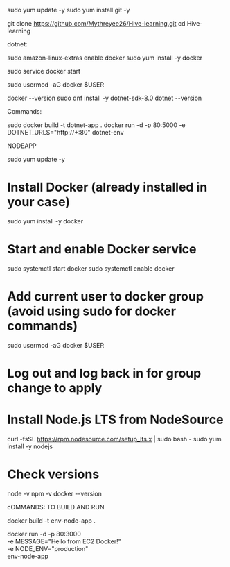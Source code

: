 sudo yum update -y
sudo yum install git -y

git clone https://github.com/Mythreyee26/Hive-learning.git
cd Hive-learning


dotnet:

sudo amazon-linux-extras enable docker
sudo yum install -y docker

sudo service docker start

sudo usermod -aG docker $USER

docker --version
sudo dnf install -y dotnet-sdk-8.0
dotnet --version



Commands:

sudo docker build -t dotnet-app .
docker run -d -p 80:5000 -e DOTNET_URLS="http://+:80" dotnet-env




NODEAPP

sudo yum update -y

# Install Docker (already installed in your case)
sudo yum install -y docker

# Start and enable Docker service
sudo systemctl start docker
sudo systemctl enable docker

# Add current user to docker group (avoid using sudo for docker commands)
sudo usermod -aG docker $USER

# Log out and log back in for group change to apply

# Install Node.js LTS from NodeSource
curl -fsSL https://rpm.nodesource.com/setup_lts.x | sudo bash -
sudo yum install -y nodejs

# Check versions
node -v
npm -v
docker --version


cOMMANDS: TO BUILD AND RUN

docker build -t env-node-app .

docker run -d -p 80:3000 \
  -e MESSAGE="Hello from EC2 Docker!" \
  -e NODE_ENV="production" \
  env-node-app